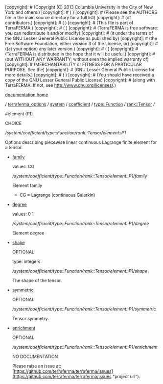 [copyright]: # (Copyright (C) 2013 Columbia University in the City of New York and others.)
[copyright]: # ( )
[copyright]: # (Please see the AUTHORS file in the main source directory for a full list)
[copyright]: # (of contributors.)
[copyright]: # ( )
[copyright]: # (This file is part of TerraFERMA.)
[copyright]: # ( )
[copyright]: # (TerraFERMA is free software: you can redistribute it and/or modify)
[copyright]: # (it under the terms of the GNU Lesser General Public License as published by)
[copyright]: # (the Free Software Foundation, either version 3 of the License, or)
[copyright]: # ((at your option) any later version.)
[copyright]: # ( )
[copyright]: # (TerraFERMA is distributed in the hope that it will be useful,)
[copyright]: # (but WITHOUT ANY WARRANTY; without even the implied warranty of)
[copyright]: # (MERCHANTABILITY or FITNESS FOR A PARTICULAR PURPOSE. See the)
[copyright]: # (GNU Lesser General Public License for more details.)
[copyright]: # ( )
[copyright]: # (You should have received a copy of the GNU Lesser General Public License)
[copyright]: # (along with TerraFERMA. If not, see <http://www.gnu.org/licenses/>.)

[documentation home](Documentation)

/ [terraferma_options](../../../../../terraferma_options) / [system](../../../../system) / [coefficient](../../../coefficient) / [type::Function](../../type__Function) / [rank::Tensor](../rank__Tensor) /

#element (P1)

CHOICE 

*/system/coefficient/type::Function/rank::Tensor/element::P1*

Options describing piecewise linear continuous Lagrange finite element for a tensor.

* [family](element__P1/family "child")

    values: CG

    */system/coefficient/type::Function/rank::Tensor/element::P1/family*

    Element family
    
    - CG = Lagrange (continuous Galerkin)

* [degree](element__P1/degree "child")

    values: 0 1

    */system/coefficient/type::Function/rank::Tensor/element::P1/degree*

    Element degree

* [shape](element__P1/shape "child")

    OPTIONAL 

    type: integers

    */system/coefficient/type::Function/rank::Tensor/element::P1/shape*

    The shape of the tensor.

* [symmetric](element__P1/symmetric "child")

    OPTIONAL 

    */system/coefficient/type::Function/rank::Tensor/element::P1/symmetric*

    Tensor symmetry.

* [enrichment](element__P1/enrichment "child")

    OPTIONAL 

    */system/coefficient/type::Function/rank::Tensor/element::P1/enrichment*

    NO DOCUMENTATION

    Please raise an issue at: [https://github.com/terraferma/terraferma/issues](https://github.com/terraferma/terraferma/issues "project url").

[autogenerated]: # (This file was automatically generated from the schema file:/home/cwilson/repos/github/TerraFERMA/TerraFERMA/buckettools/schemas/element.rng.)

